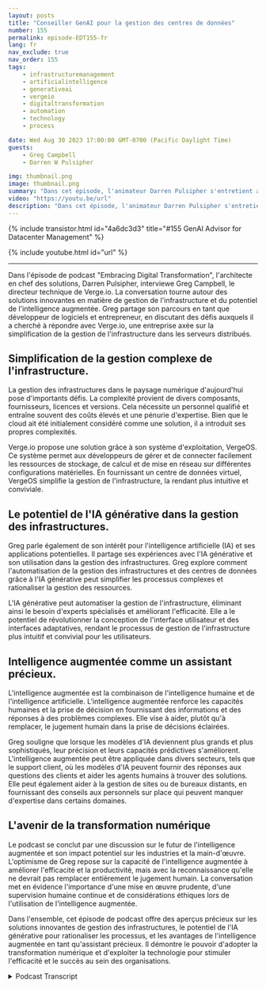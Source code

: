 ```yaml
---
layout: posts
title: "Conseiller GenAI pour la gestion des centres de données"
number: 155
permalink: episode-EDT155-fr
lang: fr
nav_exclude: true
nav_order: 155
tags:
    - infrastructuremanagement
    - artificialintelligence
    - generativeai
    - vergeio
    - digitaltransformation
    - automation
    - technology
    - process

date: Wed Aug 30 2023 17:00:00 GMT-0700 (Pacific Daylight Time)
guests:
    - Greg Campbell
    - Darren W Pulsipher

img: thumbnail.png
image: thumbnail.png
summary: "Dans cet épisode, l'animateur Darren Pulsipher s'entretient avec Greg Campbell, directeur technique de Verge.io, pour discuter de l'excitante intersection entre l'IA et la gestion de l'infrastructure. Greg, développeur de logiciels et entrepreneur, partage son parcours pour créer Verge.io afin de résoudre les complexités de l'assemblage et de la gestion de l'infrastructure."
video: "https://youtu.be/url"
description: "Dans cet épisode, l'animateur Darren Pulsipher s'entretient avec Greg Campbell, directeur technique de Verge.io, pour discuter de l'excitante intersection entre l'IA et la gestion de l'infrastructure. Greg, développeur de logiciels et entrepreneur, partage son parcours pour créer Verge.io afin de résoudre les complexités de l'assemblage et de la gestion de l'infrastructure."
---
```


<div>
{% include transistor.html id="4a6dc3d3" title="#155 GenAI Advisor for Datacenter Management" %}

{% include youtube.html id="url" %}
</div>

---

Dans l'épisode de podcast "Embracing Digital Transformation", l'architecte en chef des solutions, Darren Pulsipher, interviewe Greg Campbell, le directeur technique de Verge.io. La conversation tourne autour des solutions innovantes en matière de gestion de l'infrastructure et du potentiel de l'intelligence augmentée. Greg partage son parcours en tant que développeur de logiciels et entrepreneur, en discutant des défis auxquels il a cherché à répondre avec Verge.io, une entreprise axée sur la simplification de la gestion de l'infrastructure dans les serveurs distribués.

## Simplification de la gestion complexe de l'infrastructure.

La gestion des infrastructures dans le paysage numérique d'aujourd'hui pose d'importants défis. La complexité provient de divers composants, fournisseurs, licences et versions. Cela nécessite un personnel qualifié et entraîne souvent des coûts élevés et une pénurie d'expertise. Bien que le cloud ait été initialement considéré comme une solution, il a introduit ses propres complexités.

Verge.io propose une solution grâce à son système d'exploitation, VergeOS. Ce système permet aux développeurs de gérer et de connecter facilement les ressources de stockage, de calcul et de mise en réseau sur différentes configurations matérielles. En fournissant un centre de données virtuel, VergeOS simplifie la gestion de l'infrastructure, la rendant plus intuitive et conviviale.

## Le potentiel de l'IA générative dans la gestion des infrastructures.

Greg parle également de son intérêt pour l'intelligence artificielle (IA) et ses applications potentielles. Il partage ses expériences avec l'IA générative et son utilisation dans la gestion des infrastructures. Greg explore comment l'automatisation de la gestion des infrastructures et des centres de données grâce à l'IA générative peut simplifier les processus complexes et rationaliser la gestion des ressources.

L'IA générative peut automatiser la gestion de l'infrastructure, éliminant ainsi le besoin d'experts spécialisés et améliorant l'efficacité. Elle a le potentiel de révolutionner la conception de l'interface utilisateur et des interfaces adaptatives, rendant le processus de gestion de l'infrastructure plus intuitif et convivial pour les utilisateurs.

## Intelligence augmentée comme un assistant précieux.

L'intelligence augmentée est la combinaison de l'intelligence humaine et de l'intelligence artificielle. L'intelligence augmentée renforce les capacités humaines et la prise de décision en fournissant des informations et des réponses à des problèmes complexes. Elle vise à aider, plutôt qu'à remplacer, le jugement humain dans la prise de décisions éclairées.

Greg souligne que lorsque les modèles d'IA deviennent plus grands et plus sophistiqués, leur précision et leurs capacités prédictives s'améliorent. L'intelligence augmentée peut être appliquée dans divers secteurs, tels que le support client, où les modèles d'IA peuvent fournir des réponses aux questions des clients et aider les agents humains à trouver des solutions. Elle peut également aider à la gestion de sites ou de bureaux distants, en fournissant des conseils aux personnels sur place qui peuvent manquer d'expertise dans certains domaines.

## L'avenir de la transformation numérique

Le podcast se conclut par une discussion sur le futur de l'intelligence augmentée et son impact potentiel sur les industries et la main-d'œuvre. L'optimisme de Greg repose sur la capacité de l'intelligence augmentée à améliorer l'efficacité et la productivité, mais avec la reconnaissance qu'elle ne devrait pas remplacer entièrement le jugement humain. La conversation met en évidence l'importance d'une mise en œuvre prudente, d'une supervision humaine continue et de considérations éthiques lors de l'utilisation de l'intelligence augmentée.

Dans l'ensemble, cet épisode de podcast offre des aperçus précieux sur les solutions innovantes de gestion des infrastructures, le potentiel de l'IA générative pour rationaliser les processus, et les avantages de l'intelligence augmentée en tant qu'assistant précieux. Il démontre le pouvoir d'adopter la transformation numérique et d'exploiter la technologie pour stimuler l'efficacité et le succès au sein des organisations.



<details>
<summary> Podcast Transcript </summary>

<p></p>

</details>
